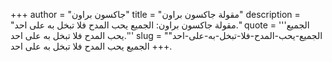 +++
author = "جاكسون براون"
title = "مقولة جاكسون براون"
description = "مقولة جاكسون براون: الجميع يحب المدح فلا تبخل به على احد."
quote = '''الجميع يحب المدح فلا تبخل به على احد.'''
slug = "الجميع-يحب-المدح-فلا-تبخل-به-على-احد"
+++
الجميع يحب المدح فلا تبخل به على احد.
